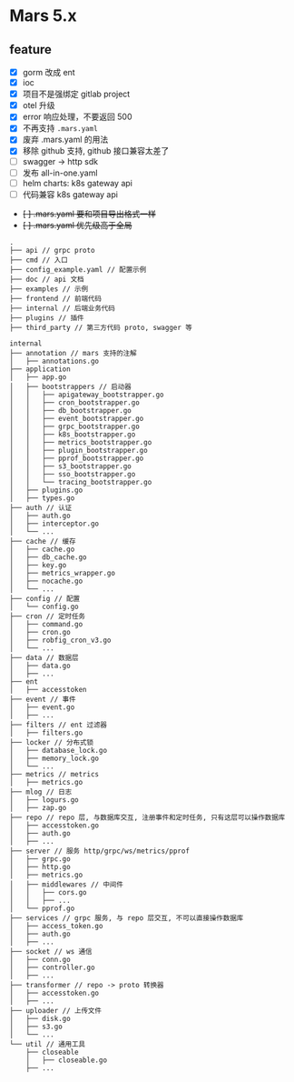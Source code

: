 # Mars 5.x

## feature

- [x] gorm 改成 ent
- [x] ioc
- [x] 项目不是强绑定 gitlab project
- [x] otel 升级
- [x] error 响应处理，不要返回 500
- [x] 不再支持 `.mars.yaml`
- [x] 废弃 .mars.yaml 的用法
- [x] 移除 github 支持, github 接口兼容太差了
- [ ] swagger -> http sdk
- [ ] 发布 all-in-one.yaml
- [ ] helm charts: k8s gateway api
- [ ] 代码兼容 k8s gateway api
- ~~[ ] .mars.yaml 要和项目导出格式一样~~
- ~~[ ] .mars.yaml 优先级高于全局~~

```text
.
├── api // grpc proto
├── cmd // 入口
├── config_example.yaml // 配置示例
├── doc // api 文档
├── examples // 示例
├── frontend // 前端代码
├── internal // 后端业务代码
├── plugins // 插件
├── third_party // 第三方代码 proto, swagger 等
```

```text
internal
├── annotation // mars 支持的注解
│   ├── annotations.go
├── application
│   ├── app.go
│   ├── bootstrappers // 启动器
│   │   ├── apigateway_bootstrapper.go
│   │   ├── cron_bootstrapper.go
│   │   ├── db_bootstrapper.go
│   │   ├── event_bootstrapper.go
│   │   ├── grpc_bootstrapper.go
│   │   ├── k8s_bootstrapper.go
│   │   ├── metrics_bootstrapper.go
│   │   ├── plugin_bootstrapper.go
│   │   ├── pprof_bootstrapper.go
│   │   ├── s3_bootstrapper.go
│   │   ├── sso_bootstrapper.go
│   │   └── tracing_bootstrapper.go
│   ├── plugins.go
│   ├── types.go
├── auth // 认证
│   ├── auth.go
│   ├── interceptor.go
│   └── ...
├── cache // 缓存
│   ├── cache.go
│   ├── db_cache.go
│   ├── key.go
│   ├── metrics_wrapper.go
│   ├── nocache.go
│   └── ...
├── config // 配置
│   └── config.go
├── cron // 定时任务
│   ├── command.go
│   ├── cron.go
│   ├── robfig_cron_v3.go
│   └── ...
├── data // 数据层
│   ├── data.go
│   ├── ...
├── ent
│   ├── accesstoken
├── event // 事件
│   ├── event.go
│   ├── ...
├── filters // ent 过滤器
│   ├── filters.go
├── locker // 分布式锁
│   ├── database_lock.go
│   ├── memory_lock.go
│   └── ...
├── metrics // metrics
│   ├── metrics.go
├── mlog // 日志
│   ├── logurs.go
│   ├── zap.go
├── repo // repo 层, 与数据库交互, 注册事件和定时任务, 只有这层可以操作数据库
│   ├── accesstoken.go
│   ├── auth.go
│   ├── ...
├── server // 服务 http/grpc/ws/metrics/pprof
│   ├── grpc.go
│   ├── http.go
│   ├── metrics.go
│   ├── middlewares // 中间件
│   │   ├── cors.go
│   │   ├── ...
│   └── pprof.go
├── services // grpc 服务, 与 repo 层交互, 不可以直接操作数据库
│   ├── access_token.go
│   ├── auth.go
│   ├── ...
├── socket // ws 通信
│   ├── conn.go
│   ├── controller.go
│   ├── ...
├── transformer // repo -> proto 转换器
│   ├── accesstoken.go
│   ├── ...
├── uploader // 上传文件
│   ├── disk.go
│   ├── s3.go
│   └── ...
└── util // 通用工具
    ├── closeable
    │   ├── closeable.go
    ├── ...
```
